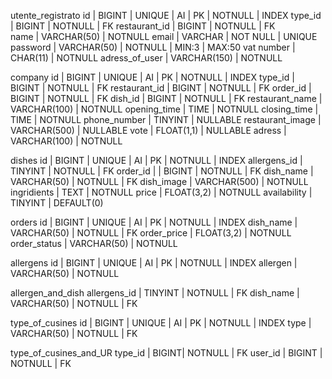 utente_registrato
id | BIGINT | UNIQUE | AI | PK | NOTNULL | INDEX
type_id | BIGINT | NOTNULL | FK
restaurant_id | BIGINT | NOTNULL | FK   
name | VARCHAR(50) | NOTNULL 
email | VARCHAR | NOT NULL | UNIQUE
password | VARCHAR(50) | NOTNULL | MIN:3 | MAX:50
vat number | CHAR(11) | NOTNULL
adress_of_user | VARCHAR(150) | NOTNULL

company
id | BIGINT | UNIQUE | AI | PK | NOTNULL | INDEX
type_id | BIGINT | NOTNULL | FK
restaurant_id | BIGINT | NOTNULL | FK 
order_id | BIGINT | NOTNULL | FK 
dish_id |  BIGINT | NOTNULL | FK 
restaurant_name | VARCHAR(100) | NOTNULL 
opening_time | TIME | NOTNULL
closing_time | TIME | NOTNULL
phone_number | TINYINT | NULLABLE
restaurant_image | VARCHAR(500) | NULLABLE
vote | FLOAT(1,1) | NULLABLE
adress | VARCHAR(100) | NOTNULL

dishes
id | BIGINT | UNIQUE | AI | PK | NOTNULL | INDEX
allergens_id | TINYINT | NOTNULL | FK
order_id | | BIGINT | NOTNULL | FK
dish_name | VARCHAR(50) | NOTNULL | FK
dish_image | VARCHAR(500) | NOTNULL
ingridients | TEXT | NOTNULL
price | FLOAT(3,2) | NOTNULL
availability | TINYINT | DEFAULT(0)

orders
id | BIGINT | UNIQUE | AI | PK | NOTNULL | INDEX
dish_name | VARCHAR(50) | NOTNULL | FK
order_price | FLOAT(3,2) | NOTNULL
order_status | VARCHAR(50) | NOTNULL

allergens
id | BIGINT | UNIQUE | AI | PK | NOTNULL | INDEX
allergen | VARCHAR(50) | NOTNULL

allergen_and_dish
allergens_id | TINYINT | NOTNULL | FK
dish_name | VARCHAR(50) | NOTNULL | FK

type_of_cusines
id | BIGINT | UNIQUE | AI | PK | NOTNULL | INDEX
type | VARCHAR(50) | NOTNULL | FK

type_of_cusines_and_UR
type_id | BIGINT| NOTNULL | FK
user_id | BIGINT | NOTNULL | FK
